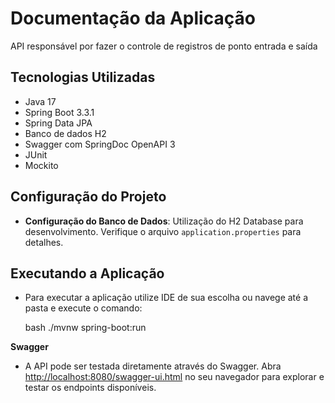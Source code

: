 
# Documentação da Aplicação

API responsável por fazer o controle de registros de ponto entrada e saída

## Tecnologias Utilizadas
- Java 17
- Spring Boot 3.3.1
- Spring Data JPA
- Banco de dados H2
- Swagger com SpringDoc OpenAPI 3
- JUnit
- Mockito

## Configuração do Projeto

- **Configuração do Banco de Dados**: Utilização do H2 Database para desenvolvimento. Verifique o arquivo `application.properties` para detalhes.

## Executando a Aplicação

- Para executar a aplicação utilize IDE de sua escolha ou navege até a pasta e execute o comando:

	bash ./mvnw spring-boot:run

**Swagger**
- A API pode ser testada diretamente através do Swagger. Abra [http://localhost:8080/swagger-ui.html](http://localhost:8080/swagger-ui.html) no seu navegador para explorar e testar os endpoints disponíveis.
